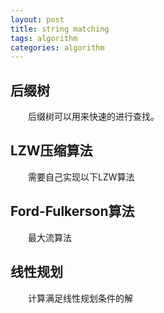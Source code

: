 ```yaml
---
layout: post
title: string matching
tags: algorithm
categories: algorithm
---
```


## 后缀树
&emsp;&emsp;后缀树可以用来快速的进行查找。
<br>
## LZW压缩算法
&emsp;&emsp;需要自己实现以下LZW算法
<br>
## Ford-Fulkerson算法
&emsp;&emsp;最大流算法
<br>
## 线性规划
&emsp;&emsp;计算满足线性规划条件的解
<br>
